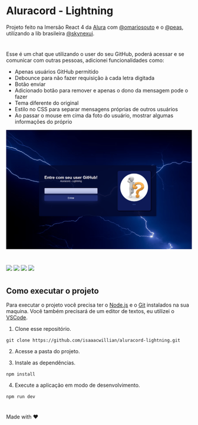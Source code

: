 # Aluracord - Lightning

Projeto feito na Imersão React 4 da <a href="https://www.alura.com.br/">Alura</a> com <a href="https://github.com/omariosouto">@omariosouto</a> e o <a href="https://github.com/peas">@peas</a>, utilizando a lib brasileira <a href="https://github.com/skynexui/components">@skynexui</a>.

#
 
Esse é um chat que utilizando o user do seu GitHub, poderá acessar e se comunicar com outras pessoas, adicionei funcionalidades como:

- Apenas usuários GitHub permitido
- Debounce para não fazer requisição à cada letra digitada
- Botão enviar
- Adicionado botão para remover e apenas o dono da mensagem pode o fazer
- Tema diferente do original
- Estilo no CSS para separar mensagens próprias de outros usuários
- Ao passar o mouse em cima da foto do usuário, mostrar algumas informações do próprio

<img width="1000px" src="./readme/readme.gif"/>

#

<div style="display:inline-block">
<img src="https://img.shields.io/badge/javascript-%23323330.svg?style=for-the-badge&logo=javascript&logoColor=%23F7DF1E">
<img src="https://img.shields.io/badge/React-20232A?style=for-the-badge&logo=react&logoColor=61DAFB">
<img src="https://img.shields.io/badge/Next-black?style=for-the-badge&logo=next.js&logoColor=white">
<img src="https://img.shields.io/badge/Supabase-3ECF8E?style=for-the-badge&logo=supabase&logoColor=white">
  </div>

#

## Como executar o projeto

Para executar o projeto você precisa ter o [Node.js](https://nodejs.dev) e o [Git](https://git-scm.com) instalados na sua maquina. Você também precisará de um editor de textos, eu utilizei o [VSCode](https://code.visualstudio.com).

1. Clone esse repositório.

```
git clone https://github.com/isaaacwillian/aluracord-lightning.git
```

2. Acesse a pasta do projeto.

3. Instale as dependências.

```
npm install
```

4. Execute a aplicação em modo de desenvolvimento.

```
npm run dev 
```

#

Made with ❤️
